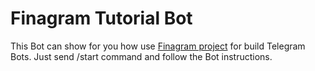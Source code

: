 # Finagram Tutorial Bot
This Bot can show for you how use [Finagram project](https://github.com/finagram/finagram) for build Telegram Bots.
Just send /start command and follow the Bot instructions.